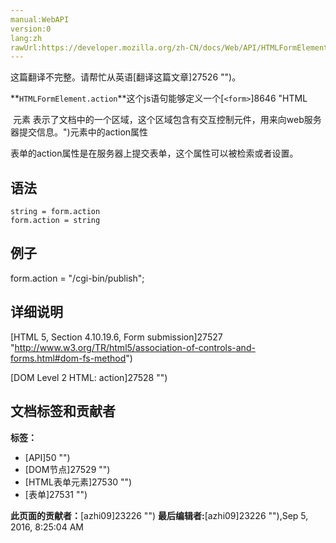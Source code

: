 ```yaml
---
manual:WebAPI
version:0
lang:zh
rawUrl:https://developer.mozilla.org/zh-CN/docs/Web/API/HTMLFormElement/action
---
```




这篇翻译不完整。请帮忙从英语[翻译这篇文章]27526 "")。







**`HTMLFormElement.action`**这个js语句能够定义一个[`<form>`]8646 "HTML <form> 元素 表示了文档中的一个区域，这个区域包含有交互控制元件，用来向web服务器提交信息。")元素中的action属性



表单的action属性是在服务器上提交表单，这个属性可以被检索或者设置。


## 语法<a name="Syntax"></a>

```
string = form.action
form.action = string 
```

## 例子<a name="Example"></a>


form.action = &quot;/cgi-bin/publish&quot;;


## 详细说明<a name="Specification"></a>


[HTML 5, Section 4.10.19.6, Form submission]27527 "http://www.w3.org/TR/html5/association-of-controls-and-forms.html#dom-fs-method")



[DOM Level 2 HTML: action]27528 "")




## 文档标签和贡献者
**标签：**
* [API]50 "")
* [DOM节点]27529 "")
* [HTML表单元素]27530 "")
* [表单]27531 "")

**此页面的贡献者：**[azhi09]23226 "")
**最后编辑者:**[azhi09]23226 ""),<time>Sep 5, 2016, 8:25:04 AM</time>


